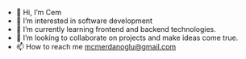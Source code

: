 - 👋 Hi, I’m Cem
- 👀 I’m interested in software development
- 🌱 I’m currently learning frontend and backend technologies.
- 💞️ I’m looking to collaborate on projects and make ideas come true.
- 📫 How to reach me mcmerdanoglu@gmail.com

<!---
mcmerdanoglu/mcmerdanoglu is a ✨ special ✨ repository because its `README.md` (this file) appears on your GitHub profile.
You can click the Preview link to take a look at your changes.
--->

